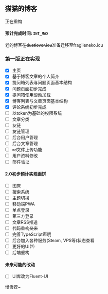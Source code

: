 ## 猫猫的博客

正在重构

#### 预计完成时间: `INT_MAX`

老的博客在~~dustlover.icu~~准备迁移至fragileneko.icu

### 第一版正在实现

- [x] 主页
- [x] 基于博客文章的个人简介
- [x] 提问箱列表与问题页面基本结构
- [x] 问题页面初步完成
- [x] 提问箱使用滚动加载
- [x] 博客列表与文章页面基本结构 
- [x] 评论系统初步完成
- [ ] 以token为基础的权限系统
- [ ] 文章分类
- [ ] 友链
- [ ] 友链管理
- [ ] 后台用户管理
- [ ] 后台文章管理
- [ ] `md`文件上传功能
- [ ] 用户资料修改
- [ ] 邮件验证

#### 2.0初步~~预计实现~~画饼

- [ ] 图床
- [ ] 搜索系统
- [ ] 主题切换
- [ ] 移动端PWA
- [ ] 单点登录
- [ ] 第三方登录
- [ ] 文章RSS推送
- [ ] 代码重构~~又来~~
- [ ] 完善TypeScript声明
- [ ] 后台加入各种服务(Steam, VPS等)状态查看
- [ ] 更好的UI(?)
- [ ] 后端重构

#### 未来可能的改动

- [ ] UI库改为Fluent-UI

慢慢摸~
